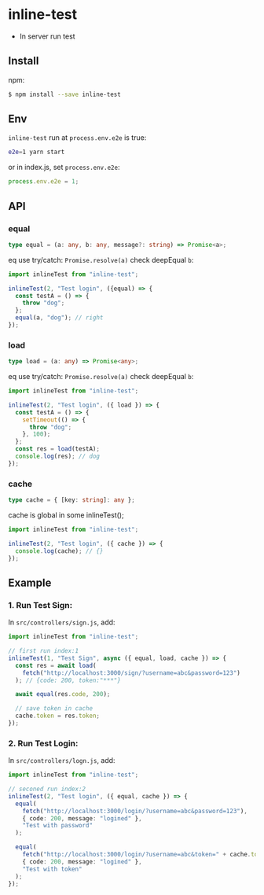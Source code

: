 # inline-test

- In server run test

## Install

npm:

```sh
$ npm install --save inline-test
```

## Env

`inline-test` run at `process.env.e2e` is true:

```sh
e2e=1 yarn start
```

or in index.js, set `process.env.e2e`:

```js
process.env.e2e = 1;
```

## API

### equal

```ts
type equal = (a: any, b: any, message?: string) => Promise<a>;
```

eq use try/catch: `Promise.resolve(a)` check deepEqual `b`:

```ts
import inlineTest from "inline-test";

inlineTest(2, "Test login", ({equal) => {
  const testA = () => {
    throw "dog";
  };
  equal(a, "dog"); // right
});
```

### load

```ts
type load = (a: any) => Promise<any>;
```

eq use try/catch: `Promise.resolve(a)` check deepEqual `b`:

```ts
import inlineTest from "inline-test";

inlineTest(2, "Test login", ({ load }) => {
  const testA = () => {
    setTimeout(() => {
      throw "dog";
    }, 100);
  };
  const res = load(testA);
  console.log(res); // dog
});
```

### cache

```ts
type cache = { [key: string]: any };
```

cache is global in some inlineTest();

```ts
import inlineTest from "inline-test";

inlineTest(2, "Test login", ({ cache }) => {
  console.log(cache); // {}
});
```

## Example

### 1. Run Test Sign:

In `src/controllers/sign.js`, add:

```js
import inlineTest from "inline-test";

// first run index:1
inlineTest(1, "Test Sign", async ({ equal, load, cache }) => {
  const res = await load(
    fetch("http://localhost:3000/sign/?username=abc&password=123")
  ); // {code: 200, token:"***"}

  await equal(res.code, 200);

  // save token in cache
  cache.token = res.token;
});
```

### 2. Run Test Login:

In `src/controllers/logn.js`, add:

```ts
import inlineTest from "inline-test";

// seconed run index:2
inlineTest(2, "Test login", ({ equal, cache }) => {
  equal(
    fetch("http://localhost:3000/login/?username=abc&password=123"),
    { code: 200, message: "logined" },
    "Test with password"
  );

  equal(
    fetch("http://localhost:3000/login/?username=abc&token=" + cache.token),
    { code: 200, message: "logined" },
    "Test with token"
  );
});
```
